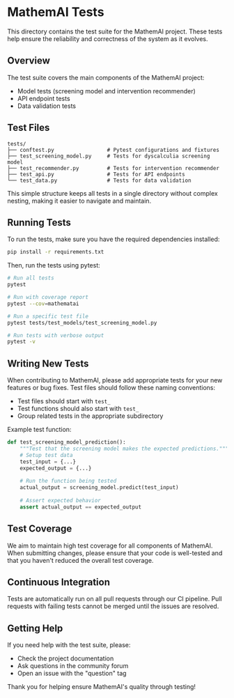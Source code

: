 # MathemAI Tests

This directory contains the test suite for the MathemAI project. These tests help ensure the reliability and correctness of the system as it evolves.

## Overview

The test suite covers the main components of the MathemAI project:

- Model tests (screening model and intervention recommender)
- API endpoint tests
- Data validation tests

## Test Files

```
tests/
├── conftest.py                 # Pytest configurations and fixtures
├── test_screening_model.py     # Tests for dyscalculia screening model
├── test_recommender.py         # Tests for intervention recommender
├── test_api.py                 # Tests for API endpoints
└── test_data.py                # Tests for data validation
```

This simple structure keeps all tests in a single directory without complex nesting, making it easier to navigate and maintain.

## Running Tests

To run the tests, make sure you have the required dependencies installed:

```bash
pip install -r requirements.txt
```

Then, run the tests using pytest:

```bash
# Run all tests
pytest

# Run with coverage report
pytest --cov=mathematai

# Run a specific test file
pytest tests/test_models/test_screening_model.py

# Run tests with verbose output
pytest -v
```

## Writing New Tests

When contributing to MathemAI, please add appropriate tests for your new features or bug fixes. Test files should follow these naming conventions:

- Test files should start with `test_`
- Test functions should also start with `test_`
- Group related tests in the appropriate subdirectory

Example test function:

```python
def test_screening_model_prediction():
    """Test that the screening model makes the expected predictions."""
    # Setup test data
    test_input = {...}
    expected_output = {...}
    
    # Run the function being tested
    actual_output = screening_model.predict(test_input)
    
    # Assert expected behavior
    assert actual_output == expected_output
```

## Test Coverage

We aim to maintain high test coverage for all components of MathemAI. When submitting changes, please ensure that your code is well-tested and that you haven't reduced the overall test coverage.

## Continuous Integration

Tests are automatically run on all pull requests through our CI pipeline. Pull requests with failing tests cannot be merged until the issues are resolved.

## Getting Help

If you need help with the test suite, please:
- Check the project documentation
- Ask questions in the community forum
- Open an issue with the "question" tag

Thank you for helping ensure MathemAI's quality through testing!
